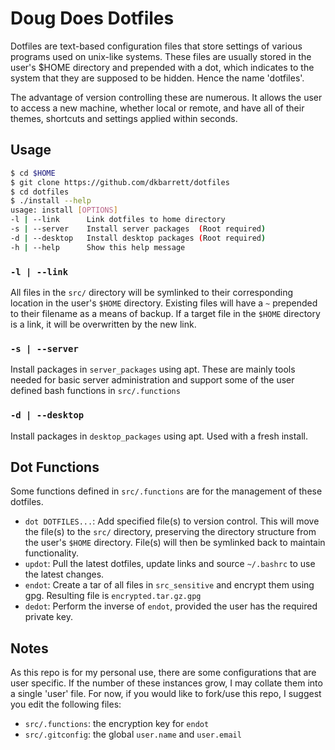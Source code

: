 # Doug Does Dotfiles

Dotfiles are text-based configuration files that store settings of various programs used on unix-like systems. These files are usually stored in the user's $HOME directory and prepended with a dot, which indicates to the system that they are supposed to be hidden. Hence the name 'dotfiles'.

The advantage of version controlling these are numerous. It allows the user to access a new machine, whether local or remote, and have all of their themes, shortcuts and settings applied within seconds.

## Usage
```bash
$ cd $HOME
$ git clone https://github.com/dkbarrett/dotfiles
$ cd dotfiles
$ ./install --help
usage: install [OPTIONS]
-l | --link      Link dotfiles to home directory
-s | --server    Install server packages  (Root required)
-d | --desktop   Install desktop packages (Root required)
-h | --help      Show this help message
```

### `-l | --link`

All files in the `src/` directory will be symlinked to their corresponding location in the user's `$HOME` directory. Existing files will have a `~` prepended to their filename as a means of backup. If a target file in the `$HOME` directory is a link, it will be overwritten by the new link.

### `-s | --server`

 Install packages in `server_packages` using apt. These are mainly tools needed for basic server administration and support some of the user defined bash functions in `src/.functions`

### `-d | --desktop`

 Install packages in `desktop_packages` using apt. Used with a fresh install.

## Dot Functions

Some functions defined in `src/.functions` are for the management of these dotfiles.
- `dot DOTFILES...`: Add specified file(s) to version control. This will move the file(s) to the `src/` directory, preserving the directory structure from the user's `$HOME` directory. File(s) will then be symlinked back to maintain functionality.
- `updot`: Pull the latest dotfiles, update links and source `~/.bashrc` to use the latest changes.
- `endot`: Create a tar of all files in `src_sensitive` and encrypt them using gpg. Resulting file is `encrypted.tar.gz.gpg`
- `dedot`: Perform the inverse of `endot`, provided the user has the required private key.

## Notes

As this repo is for my personal use, there are some configurations that are user specific. If the number of these instances grow, I may collate them into a single 'user' file. For now, if you would like to fork/use this repo, I suggest you edit the following files:
 - `src/.functions`: the encryption key for `endot`
 - `src/.gitconfig`: the global `user.name` and `user.email`
